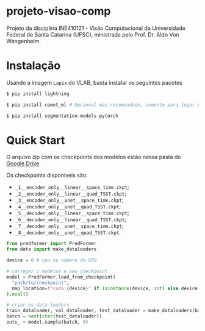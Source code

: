# projeto-visao-comp

Projeto da disciplina INE410121 - Visão Computacional da Universidade Federal de Santa Catarina (UFSC), ministrada pelo Prof. Dr. Aldo Von Wangenheim.

# Instalação 
Usando a imagem `Lapix` do VLAB, basta instalar os seguintes pacotes
```bash
$ pip install lightning
````
```bash
$ pip install comet_ml # Opcional mas recomendado, somente para logar no CometML 
````
```bash
$ pip install segmentation-models-pytorch 
````

# Quick Start
O arquivo zip com os checkpoints dos modelos estão nessa pasta do [Google Drive](https://drive.google.com/drive/u/0/folders/1saedI3hfRcQFbUau3NcWbm0HQIZR6sr0).

Os checkpoints disponíveis são:
- `_1__encoder_only__linear__space_time.ckpt`;
- `_2__encoder_only__linear__quad_TSST.ckpt`;
- `_3__encoder_only__unet__space_time.ckpt`;
- `_4__encoder_only__unet__quad_TSST.ckpt`;
- `_5__decoder_only__linear__space_time.ckpt`;
- `_6__decoder_only__linear__quad_TSST.ckpt`;
- `_7__decoder_only__unet__space_time.ckpt`;
- `_8__decoder_only__unet__quad_TSST.ckpt`.

```python
from predformer import PredFormer
from data import make_dataloaders

device = 0 # cpu ou número da GPU

# carregar o modelos e seu checkpoint
model = PredFormer.load_from_checkpoint(
  "path/to/checkpoint",
  map_location=f"cuda:{device}" if isinstance(device, int) else device,
).eval()

# criar os data loaders
train_dataloader, val_dataloader, test_dataloader = make_dataloaders(batch_size=16)
batch = next(iter(test_dataloader))
outs_ = model.sample(batch, 0)
```

